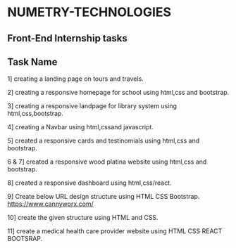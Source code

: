 # NUMETRY-TECHNOLOGIES
## Front-End Internship tasks

## Task Name

1] creating a landing page on tours and travels.

2] creating a responsive homepage for school using html,css and bootstrap.

3] creating a responsive landpage for library system using html,css,bootstrap.

4] creating a Navbar using html,cssand javascript.

5] created a responsive cards and testinomials using html,css and bootstrap.

6 & 7] created a responsive wood platina website using html,css and bootstrap.

8] created a responsive dashboard using html,css/react.

9] Create below URL design structure using HTML CSS Bootstrap.  https://www.cannyworx.com/

10] create the given structure using HTML and CSS.

11] create a medical health care provider website using HTML CSS REACT BOOTSRAP.

